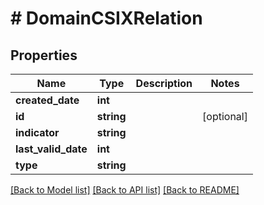 # # DomainCSIXRelation

## Properties

Name | Type | Description | Notes
------------ | ------------- | ------------- | -------------
**created_date** | **int** |  |
**id** | **string** |  | [optional]
**indicator** | **string** |  |
**last_valid_date** | **int** |  |
**type** | **string** |  |

[[Back to Model list]](../../README.md#models) [[Back to API list]](../../README.md#endpoints) [[Back to README]](../../README.md)
